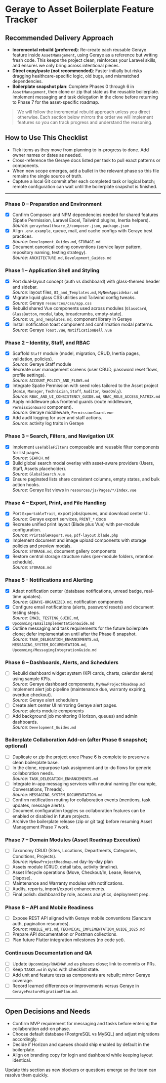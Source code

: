 # Geraye to Asset Boilerplate Feature Tracker

## Recommended Delivery Approach
- **Incremental rebuild (preferred)**: Re-create each reusable Geraye feature inside `AssetManagement`, using Geraye as a reference but writing fresh code. This keeps the project clean, reinforces your Laravel skills, and ensures we only bring across intentional pieces.
- **Direct copy/paste (not recommended)**: Faster initially but risks dragging healthcare-specific logic, old bugs, and mismatched dependencies.
- **Boilerplate snapshot plan**: Complete Phases 0 through 6 in `AssetManagement`, then clone or zip that state as the reusable boilerplate. Implement messaging and task delegation in the clone before returning to Phase 7 for the asset-specific roadmap.

> We will follow the incremental rebuild approach unless you direct otherwise. Each section below mirrors the order we will implement features so you can track progress and understand the reasoning.

## How to Use This Checklist
- Tick items as they move from planning to in-progress to done. Add owner names or dates as needed.
- Cross-reference the Geraye docs listed per task to pull exact patterns or components.
- When new scope emerges, add a bullet in the relevant phase so this file remains the single source of truth.
- Capture a local Git commit after each completed task or logical batch; remote configuration can wait until the boilerplate snapshot is finished.

---

### Phase 0 – Preparation and Environment
- [x] Confirm Composer and NPM dependencies needed for shared features (Spatie Permission, Laravel Excel, Tailwind plugins, Inertia helpers).  
  _Source_: `gerayehealthcare_2/composer.json`, `package.json`
- [x] Align `.env.example`, queue, mail, and cache configs with Geraye best practices.  
  _Source_: `Development_Guides.md`, `STORAGE.md`
- [x] Document canonical coding conventions (service layer pattern, repository naming, testing strategy).  
  _Source_: `ARCHITECTURE.md`, `Development_Guides.md`

### Phase 1 – Application Shell and Styling
- [x] Port dual-layout concept (auth vs dashboard) with glass-themed header and sidebar.  
  _Source_: layout files, `UI_and_Templates.md`, `MyNewAppsidebar.md`
- [x] Migrate liquid glass CSS utilities and Tailwind config tweaks.  
  _Source_: Geraye `resources/css/app.css`
- [x] Rebuild shared Vue components used across modules (`GlassCard`, `GlassButton`, modal, tabs, breadcrumbs, empty-state).  
  _Source_: `UI_and_Templates.md`, component library in Geraye
- [x] Install notification toast component and confirmation modal patterns.  
  _Source_: Geraye `Toast.vue`, `NotificationBell.vue`

### Phase 2 – Identity, Staff, and RBAC
- [x] Scaffold `Staff` module (model, migration, CRUD, Inertia pages, validation, policies).  
  _Source_: Geraye Staff module
- [x] Recreate user management screens (user CRUD, password reset flows, profile settings).  
  _Source_: `ACCOUNT_POLICY_AND_FLOWS.md`
- [x] Integrate Spatie Permission with seed roles tailored to the Asset project (`Admin`, `Manager`, `Technician`, `Staff`, `Auditor`, `ReadOnly`).  
  _Source_: `RBAC_AND_UI_CONSISTENCY_GUIDE.md`, `RBAC_ROLE_ACCESS_MATRIX.md`
- [x] Apply middleware plus frontend guards (route middleware, `PermissionGuard` component).  
  _Source_: Geraye middleware, `PermissionGuard.vue`
- [x] Add audit logging for user and staff actions.  
  _Source_: activity log traits in Geraye

### Phase 3 – Search, Filters, and Navigation UX
- [x] Implement `useTableFilters` composable and reusable filter components for list pages.  
  _Source_: `SEARCH.md`
- [x] Build global search modal overlay with asset-aware providers (Users, Staff, Assets placeholder).  
  _Source_: `GlobalSearch.vue`
- [x] Ensure paginated lists share consistent columns, empty states, and bulk action hooks.  
  _Source_: Geraye list views in `resources/js/Pages/*/Index.vue`

### Phase 4 – Export, Print, and File Handling
- [x] Port `ExportableTrait`, export jobs/queues, and download center UI.  
  _Source_: Geraye export services, `PRINT_*` docs
- [x] Recreate unified print layout (Blade plus Vue) with per-module configuration.  
  _Source_: `PrintableReport.vue`, `pdf-layout.blade.php`
- [x] Implement document and image upload components with storage policies and preview modals.  
  _Source_: `STORAGE.md`, document gallery components
- [x] Restore central storage structure rules (per-module folders, retention schedule).  
  _Source_: `STORAGE.md`

### Phase 5 - Notifications and Alerting
- [x] Adapt notification center (database notifications, unread badge, real-time updates).  
  _Source_: `GERAYE-ORGANIZED.md`, notification components
- [x] Configure email notifications (alerts, password resets) and document testing steps.  
  _Source_: `EMAIL_TESTING_GUIDE.md`, `Upcomming/EmailImplementationGuide.md`
- [x] Outline messaging and task requirements for the future boilerplate clone; defer implementation until after the Phase 6 snapshot.  
  _Source_: `TASK_DELEGATION_ENHANCEMENTS.md`, `MESSAGING_SYSTEM_DOCUMENTATION.md`, `Upcomming/MessagingIntegrationGuide.md`

### Phase 6 – Dashboards, Alerts, and Schedulers
- [ ] Rebuild dashboard widget system (KPI cards, charts, calendar alerts) using sample KPIs.  
  _Source_: Geraye dashboard components, `MyNewProjectRoadmap.md`
- [ ] Implement alert job pipeline (maintenance due, warranty expiring, overdue checkout).  
  _Source_: Geraye alert schedulers
- [ ] Create alert center UI mirroring Geraye alert pages.  
  _Source_: alerts module components
- [ ] Add background job monitoring (Horizon, queues) and admin dashboards.  
  _Source_: `Development_Guides.md`

### Boilerplate Collaboration Add-on (after Phase 6 snapshot; optional)
- [ ] Duplicate or zip the project once Phase 6 is complete to preserve a clean boilerplate base.  
- [ ] In the clone, repurpose task assignment and to-do flows for generic collaboration needs.  
  _Source_: `TASK_DELEGATION_ENHANCEMENTS.md`
- [ ] Integrate in-app messaging services with neutral naming (for example, Conversations, Threads).  
  _Source_: `MESSAGING_SYSTEM_DOCUMENTATION.md`
- [ ] Confirm notification routing for collaboration events (mentions, task updates, message alerts).  
- [ ] Document configuration toggles so collaboration features can be enabled or disabled in future projects.  
- [ ] Archive the boilerplate release (zip or git tag) before resuming Asset Management Phase 7 work.

### Phase 7 – Domain Modules (Asset Roadmap Execution)
- [ ] Taxonomy CRUD (Sites, Locations, Departments, Categories, Conditions, Projects).  
  _Source_: `MyNewProjectRoadmap.md` day-by-day plan
- [ ] Assets module (CRUD, detail tabs, activity timeline).  
- [ ] Asset lifecycle operations (Move, Checkout/In, Lease, Reserve, Dispose).  
- [ ] Maintenance and Warranty modules with notifications.  
- [ ] Audits, reports, import/export enhancements.  
- [ ] Final polish: dashboard by role, access analytics, deployment prep.

### Phase 8 – API and Mobile Readiness
- [ ] Expose REST API aligned with Geraye mobile conventions (Sanctum auth, pagination resources).  
  _Source_: `MOBILE_API.md`, `TECHNICAL_IMPLEMENTATION_GUIDE_2025.md`
- [ ] Prepare API documentation or Postman collections.  
- [ ] Plan future Flutter integration milestones (no code yet).  

### Continuous Documentation and QA
- [ ] Update `Upcomming/ROADMAP.md` as phases close; link to commits or PRs.  
- [ ] Keep `TASKS.md` in sync with checklist state.  
- [ ] Add unit and feature tests as components are rebuilt; mirror Geraye coverage.  
- [ ] Record learned differences or improvements versus Geraye in `GerayeFeatureMigrationPlan.md`.

---

## Open Decisions and Needs
- Confirm MVP requirement for messaging and tasks before entering the collaboration add-on phase.
- Choose default database (PostgreSQL vs MySQL) and adjust migrations accordingly.
- Decide if Horizon and queues should ship enabled by default in the boilerplate.
- Align on branding copy for login and dashboard while keeping layout identical.

Update this section as new blockers or questions emerge so the team can resolve them quickly.

